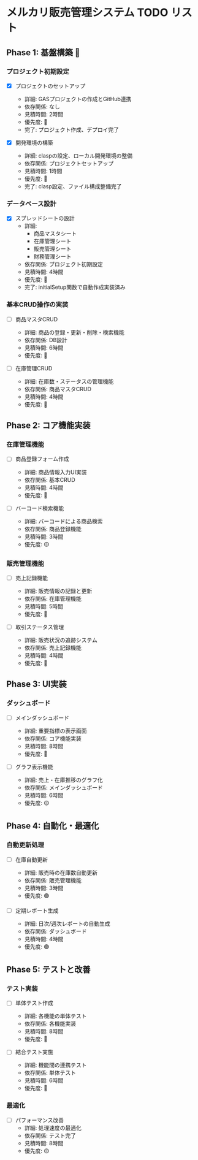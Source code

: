 # メルカリ販売管理システム TODO リスト

## Phase 1: 基盤構築 🎀

### プロジェクト初期設定
- [x] プロジェクトのセットアップ
  - 詳細: GASプロジェクトの作成とGitHub連携
  - 依存関係: なし
  - 見積時間: 2時間
  - 優先度: 🔴
  - 完了: プロジェクト作成、デプロイ完了

- [x] 開発環境の構築
  - 詳細: claspの設定、ローカル開発環境の整備
  - 依存関係: プロジェクトセットアップ
  - 見積時間: 1時間
  - 優先度: 🔴
  - 完了: clasp設定、ファイル構成整備完了

### データベース設計
- [x] スプレッドシートの設計
  - 詳細: 
    - 商品マスタシート
    - 在庫管理シート
    - 販売管理シート
    - 財務管理シート
  - 依存関係: プロジェクト初期設定
  - 見積時間: 4時間
  - 優先度: 🔴
  - 完了: initialSetup関数で自動作成実装済み

### 基本CRUD操作の実装
- [ ] 商品マスタCRUD
  - 詳細: 商品の登録・更新・削除・検索機能
  - 依存関係: DB設計
  - 見積時間: 6時間
  - 優先度: 🔴

- [ ] 在庫管理CRUD
  - 詳細: 在庫数・ステータスの管理機能
  - 依存関係: 商品マスタCRUD
  - 見積時間: 4時間
  - 優先度: 🔴

## Phase 2: コア機能実装

### 在庫管理機能
- [ ] 商品登録フォーム作成
  - 詳細: 商品情報入力UI実装
  - 依存関係: 基本CRUD
  - 見積時間: 4時間
  - 優先度: 🔴

- [ ] バーコード検索機能
  - 詳細: バーコードによる商品検索
  - 依存関係: 商品登録機能
  - 見積時間: 3時間
  - 優先度: 🟡

### 販売管理機能
- [ ] 売上記録機能
  - 詳細: 販売情報の記録と更新
  - 依存関係: 在庫管理機能
  - 見積時間: 5時間
  - 優先度: 🔴

- [ ] 取引ステータス管理
  - 詳細: 販売状況の追跡システム
  - 依存関係: 売上記録機能
  - 見積時間: 4時間
  - 優先度: 🔴

## Phase 3: UI実装

### ダッシュボード
- [ ] メインダッシュボード
  - 詳細: 重要指標の表示画面
  - 依存関係: コア機能実装
  - 見積時間: 8時間
  - 優先度: 🔴

- [ ] グラフ表示機能
  - 詳細: 売上・在庫推移のグラフ化
  - 依存関係: メインダッシュボード
  - 見積時間: 6時間
  - 優先度: 🟡

## Phase 4: 自動化・最適化

### 自動更新処理
- [ ] 在庫自動更新
  - 詳細: 販売時の在庫数自動更新
  - 依存関係: 販売管理機能
  - 見積時間: 3時間
  - 優先度: 🟢

- [ ] 定期レポート生成
  - 詳細: 日次/週次レポートの自動生成
  - 依存関係: ダッシュボード
  - 見積時間: 4時間
  - 優先度: 🟢

## Phase 5: テストと改善

### テスト実装
- [ ] 単体テスト作成
  - 詳細: 各機能の単体テスト
  - 依存関係: 各機能実装
  - 見積時間: 8時間
  - 優先度: 🔴

- [ ] 結合テスト実施
  - 詳細: 機能間の連携テスト
  - 依存関係: 単体テスト
  - 見積時間: 6時間
  - 優先度: 🔴

### 最適化
- [ ] パフォーマンス改善
  - 詳細: 処理速度の最適化
  - 依存関係: テスト完了
  - 見積時間: 8時間
  - 優先度: 🟡 